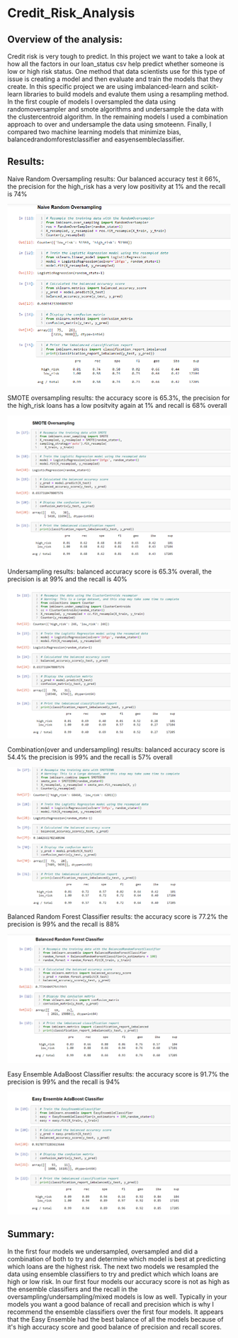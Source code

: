 # Credit_Risk_Analysis
## Overview of the analysis:
Credit risk is very tough to predict. In this project we want to take a look at how all the factors in our loan_status csv help predict whether someone is low or high risk status. One method that data scientists use for this type of issue is creating a model and then evaluate and train the models that they create. In this specific project we are using imbalanced-learn and scikit-learn libraries to build models and evalute them using a resampling method. In the first couple of models I oversampled the data using randomoversampler and smote algorithms and undersample the data with the clustercentroid algorithm. In the remaining models I used a combination approach to over and undersample the data using smoteenn. Finally, I compared two machine learning models that minimize bias, balancedrandomforestclassifier and easyensembleclassifier.

## Results:
Naive Random Oversampling results: Our balanced accuracy test it 66%, the precision for the high_risk has a very low positivity at 1% and the recall is 74%

![Image](https://github.com/Vaishali715/Credit_Risk_Analysis/blob/main/Resources/naive_random_oversampling.png)

SMOTE oversampling results: the accuracy score is 65.3%, the precision for the high_risk loans has a low positvity again at 1% and recall is 68% overall

![Image](https://github.com/Vaishali715/Credit_Risk_Analysis/blob/main/Resources/Smote_oversampling.png)

Undersampling results: balanced accuracy score is 65.3% overall, the precision is at 99% and the recall is 40%

![Image](https://github.com/Vaishali715/Credit_Risk_Analysis/blob/main/Resources/Smote_undersampling.png)

Combination(over and undersampling) results: balanced accuracy score is 54.4% the precision is 99% and the recall is 57% overall

![Image](https://github.com/Vaishali715/Credit_Risk_Analysis/blob/main/Resources/Combination_under_over_sampling.png)

Balanced Random Forest Classifier results: the accuracy score is 77.2% the precision is 99% and the recall is 88%

![Image](https://github.com/Vaishali715/Credit_Risk_Analysis/blob/main/Resources/Balanced_random_classifier.png)

Easy Ensemble AdaBoost Classifier results: the accuracy score is 91.7% the precision is 99% and the recall is 94%

![Image](https://github.com/Vaishali715/Credit_Risk_Analysis/blob/main/Resources/Ensemble_adaboost_classifier.png)

## Summary:
In the first four models we undersampled, oversampled and did a combination of both to try and determine which model is best at predicting which loans are the highest risk. The next two models we resampled the data using ensemble classifiers to try and predict which which loans are high or low risk. In our first four models our accuracy score is not as high as the ensemble classifiers and the recall in the oversampling/undersampling/mixed models is low as well. Typically in your models you want a good balance of recall and precision which is why I recommend the ensemble classifiers over the first four models. It appears that the Easy Ensemble had the best balance of all the models because of it's high accuracy score and good balance of precision and recall scores.
